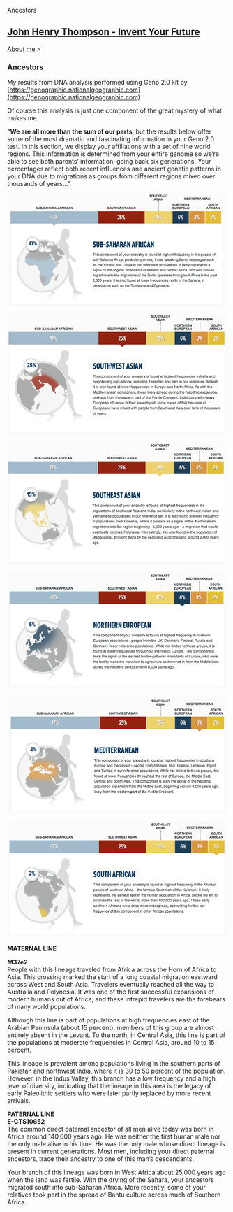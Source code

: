 Ancestors 

[John Henry Thompson - Invent Your Future](../index.html)
---------------------------------------------------------

    

[About me](../home.html)‎ > ‎

### Ancestors

My results from DNA analysis performed using Geno 2.0 kit by [https://genographic.nationalgeographic.com](https://genographic.nationalgeographic.com)

Of course this analysis is just one component of the great mystery of what makes me.

"**We are all more than the sum of our parts**, but the results below offer some of the most dramatic and fascinating information in your Geno 2.0 test. In this section, we display your affiliations with a set of nine world regions. This information is determined from your entire genome so we’re able to see both parents’ information, going back six generations. Your percentages reflect both recent influences and ancient genetic patterns in your DNA due to migrations as groups from different regions mixed over thousands of years..."  

  

[![](../_/rsrc/1481644369787/home/who-am-i/who-am-i-47.png)](http://www.johnhenrythompson.com/home/who-am-i/who-am-i-47.png?attredirects=0)  
  

[![](../_/rsrc/1481644369787/home/who-am-i/who-am-i-25.png)](http://www.johnhenrythompson.com/home/who-am-i/who-am-i-25.png?attredirects=0)  
  

[![](../_/rsrc/1481644369787/home/who-am-i/who-am-i-15.png)](http://www.johnhenrythompson.com/home/who-am-i/who-am-i-15.png?attredirects=0)  
  

[![](../_/rsrc/1481644369787/home/who-am-i/who-am-i-06.png)](http://www.johnhenrythompson.com/home/who-am-i/who-am-i-06.png?attredirects=0)  
  

[![](../_/rsrc/1481644369787/home/who-am-i/who-am-i-03.png)](http://www.johnhenrythompson.com/home/who-am-i/who-am-i-03.png?attredirects=0)  
  

[![](../_/rsrc/1481644369787/home/who-am-i/who-am-i-02.png)](http://www.johnhenrythompson.com/home/who-am-i/who-am-i-02.png?attredirects=0)  
  
**MATERNAL LINE**  

**M37e2**  
People with this lineage traveled from Africa across the Horn of Africa to Asia. This crossing marked the start of a long coastal migration eastward across West and South Asia. Travelers eventually reached all the way to Australia and Polynesia. It was one of the first successful expansions of modern humans out of Africa, and these intrepid travelers are the forebears of many world populations.  
  
Although this line is part of populations at high frequencies east of the Arabian Peninsula (about 15 percent), members of this group are almost entirely absent in the Levant. To the north, in Central Asia, this line is part of the populations at moderate frequencies in Central Asia, around 10 to 15 percent.  
  
This lineage is prevalent among populations living in the southern parts of Pakistan and northwest India, where it is 30 to 50 percent of the population. However, in the Indus Valley, this branch has a low frequency and a high level of diversity, indicating that the lineage in this area is the legacy of early Paleolithic settlers who were later partly replaced by more recent arrivals.  
  
**PATERNAL LINE  
E-CTS10652**  
The common direct paternal ancestor of all men alive today was born in Africa around 140,000 years ago. He was neither the first human male nor the only male alive in his time. He was the only male whose direct lineage is present in current generations. Most men, including your direct paternal ancestors, trace their ancestry to one of this man’s descendants.  
  
Your branch of this lineage was born in West Africa about 25,000 years ago when the land was fertile. With the drying of the Sahara, your ancestors migrated south into sub-Saharan Africa. More recently, some of your relatives took part in the spread of Bantu culture across much of Southern Africa.  
  
  
  
  

